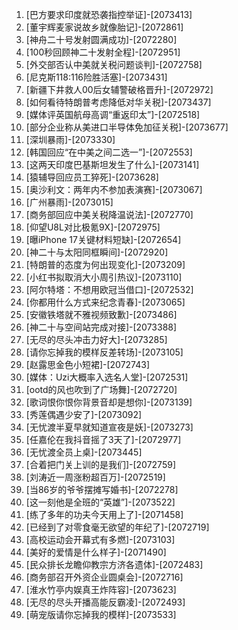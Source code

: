 
1. [巴方要求印度就恐袭指控举证]-[2073413]
1. [董宇辉麦家说故乡就像胎记]-[2072861]
1. [神舟二十号发射圆满成功]-[2072280]
1. [100秒回顾神二十发射全程]-[2072951]
1. [外交部否认中美就关税问题谈判]-[2072758]
1. [尼克斯118:116险胜活塞]-[2073431]
1. [新疆下井救人00后女辅警破格晋升]-[2072972]
1. [如何看待特朗普考虑降低对华关税]-[2073437]
1. [媒体评英国航母高调“重返印太”]-[2072518]
1. [部分企业称从美进口半导体免加征关税]-[2073677]
1. [深圳暴雨]-[2073330]
1. [韩国回应“在中美之间二选一”]-[2072553]
1. [这两天印度巴基斯坦发生了什么]-[2073141]
1. [猿辅导回应员工猝死]-[2073628]
1. [奥沙利文：两年内不参加表演赛]-[2073067]
1. [广州暴雨]-[2073015]
1. [商务部回应中美关税降温说法]-[2072770]
1. [仰望U8L对比极氪9X]-[2072975]
1. [曝iPhone 17关键材料短缺]-[2072654]
1. [神二十与太阳同框瞬间]-[2072920]
1. [特朗普的态度为何出现变化]-[2073209]
1. [小红书拟取消大小周引热议]-[2073110]
1. [阿尔特塔：不想用欧冠当借口]-[2072532]
1. [你都用什么方式来纪念青春]-[2073065]
1. [安徽铁塔就不雅视频致歉]-[2073486]
1. [神二十与空间站完成对接]-[2073388]
1. [无尽的尽头冲击力好大]-[2073285]
1. [请你忘掉我的模样反差转场]-[2073105]
1. [赵露思金色小短裙]-[2072743]
1. [媒体：Uzi大概率入选名人堂]-[2072531]
1. [ootd的风也吹到了广场舞]-[2072720]
1. [歌词恨你恨你背景音却是想你]-[2073139]
1. [秀莲偶遇少安了]-[2073092]
1. [无忧渡半夏早就知道宣夜是妖]-[2073273]
1. [任嘉伦在我抖音摇了3天了]-[2072977]
1. [无忧渡全员上桌]-[2073445]
1. [合着把门关上训的是我们]-[2072759]
1. [刘涛近一周涨粉超百万]-[2072519]
1. [当86岁的爷爷摆摊写婚书]-[2072278]
1. [这一刻他是全班的“英雄”]-[2073522]
1. [练了多年的功夫今天用上了]-[2071458]
1. [已经到了对零食毫无欲望的年纪了]-[2072719]
1. [高校运动会开幕式有多燃]-[2073103]
1. [美好的爱情是什么样子]-[2071490]
1. [民众排长龙瞻仰教宗方济各遗体]-[2072483]
1. [商务部召开外资企业圆桌会]-[2072716]
1. [淮水竹亭内娱真王炸阵容]-[2073623]
1. [无尽的尽头开播高能反霸凌]-[2072493]
1. [萌宠版请你忘掉我的模样]-[2073533]